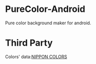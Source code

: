 PureColor-Android
=================

Pure color background maker for android.

Third Party
=======
Colors' data:[NIPPON COLORS](http://nipponcolors.com/)

